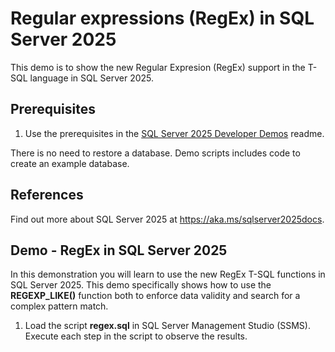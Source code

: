 # Regular expressions (RegEx) in SQL Server 2025

This demo is to show the new Regular Expresion (RegEx) support in the T-SQL language in SQL Server 2025.

## Prerequisites

1. Use the prerequisites in the [SQL Server 2025 Developer Demos](../../readme.md) readme.

There is no need to restore a database. Demo scripts includes code to create an example database.

## References

Find out more about SQL Server 2025 at https://aka.ms/sqlserver2025docs.

## Demo - RegEx in SQL Server 2025

In this demonstration you will learn to use the new RegEx T-SQL functions in SQL Server 2025. This demo specifically shows how to use the **REGEXP_LIKE()** function both to enforce data validity and search for a complex pattern match.
    
1. Load the script **regex.sql** in SQL Server Management Studio (SSMS). Execute each step in the script to observe the results.
